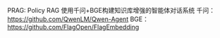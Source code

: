 PRAG: Policy RAG
使用千问+BGE构建知识库增强的智能体对话系统
千问：https://github.com/QwenLM/Qwen-Agent
BGE：https://github.com/FlagOpen/FlagEmbedding